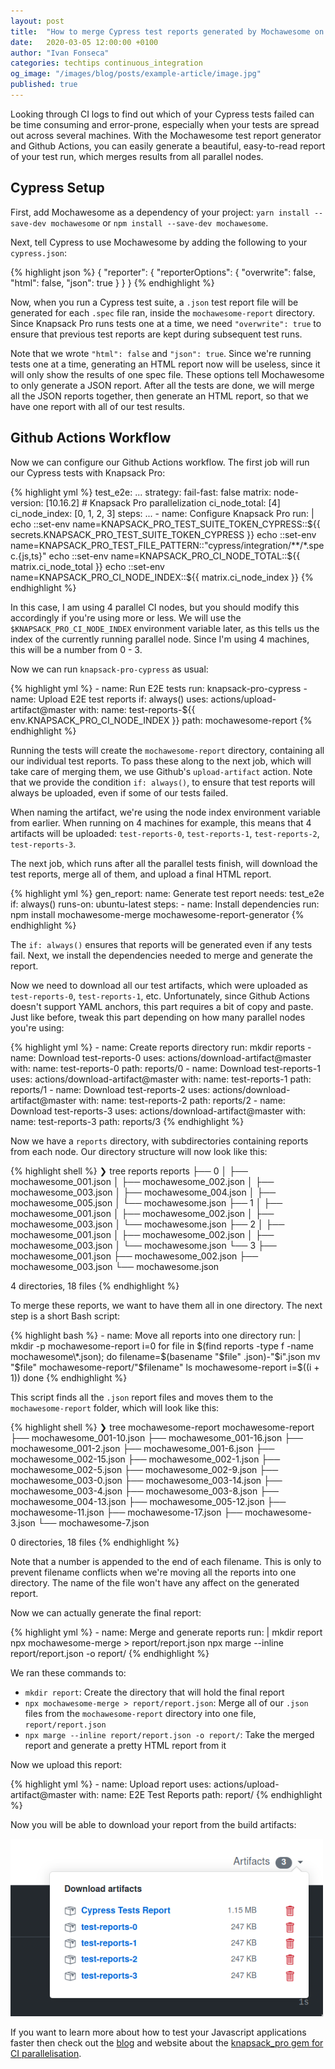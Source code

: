```yaml
---
layout: post
title:  "How to merge Cypress test reports generated by Mochawesome on Github Actions"
date:   2020-03-05 12:00:00 +0100
author: "Ivan Fonseca"
categories: techtips continuous_integration
og_image: "/images/blog/posts/example-article/image.jpg"
published: true
---
```


Looking through CI logs to find out which of your Cypress tests failed can be time consuming and error-prone, especially when your tests are spread out across several machines. With the Mochawesome test report generator and Github Actions, you can easily generate a beautiful, easy-to-read report of your test run, which merges results from all parallel nodes.

## Cypress Setup

First, add Mochawesome as a dependency of your project: `yarn install --save-dev mochawesome` or `npm install --save-dev mochawesome`.

Next, tell Cypress to use Mochawesome by adding the following to your `cypress.json`:

{% highlight json %}
{
  "reporter": {
    "reporterOptions": {
      "overwrite": false,
      "html": false,
      "json": true
    }
  }
}
{% endhighlight %}

Now, when you run a Cypress test suite, a `.json` test report file will be generated for each `.spec` file ran, inside the `mochawesome-report` directory. Since Knapsack Pro runs tests one at a time, we need `"overwrite": true` to ensure that previous test reports are kept during subsequent test runs.

Note that we wrote `"html": false` and `"json": true`. Since we're running tests one at a time, generating an HTML report now will be useless, since it will only show the results of one spec file. These options tell Mochawesome to only generate a JSON report. After all the tests are done, we will merge all the JSON reports together, then generate an HTML report, so that we have one report with all of our test results.

## Github Actions Workflow

Now we can configure our Github Actions workflow. The first job will run our Cypress tests with Knapsack Pro:

{% highlight yml %}
  test_e2e:
    ...
    strategy:
      fail-fast: false
      matrix:
        node-version: [10.16.2]
        # Knapsack Pro parallelization
        ci_node_total: [4]
        ci_node_index: [0, 1, 2, 3]
    steps:
      ...
      - name: Configure Knapsack Pro
        run: |
          echo ::set-env name=KNAPSACK_PRO_TEST_SUITE_TOKEN_CYPRESS::${{ secrets.KNAPSACK_PRO_TEST_SUITE_TOKEN_CYPRESS }}
          echo ::set-env name=KNAPSACK_PRO_TEST_FILE_PATTERN::"cypress/integration/**/*.spec.{js,ts}"
          echo ::set-env name=KNAPSACK_PRO_CI_NODE_TOTAL::${{ matrix.ci_node_total }}
          echo ::set-env name=KNAPSACK_PRO_CI_NODE_INDEX::${{ matrix.ci_node_index }}
{% endhighlight %}

In this case, I am using 4 parallel CI nodes, but you should modify this accordingly if you're using more or less. We will use the `$KNAPSACK_PRO_CI_NODE_INDEX` environment variable later, as this tells us the index of the currently running parallel node. Since I'm using 4 machines, this will be a number from 0 - 3.

Now we can run `knapsack-pro-cypress` as usual:

{% highlight yml %}
      - name: Run E2E tests
        run: knapsack-pro-cypress
      - name: Upload E2E test reports
        if: always()
        uses: actions/upload-artifact@master
        with:
          name: test-reports-${{ env.KNAPSACK_PRO_CI_NODE_INDEX }}
          path: mochawesome-report
{% endhighlight %}

Running the tests will create the `mochawesome-report` directory, containing all our individual test reports. To pass these along to the next job, which will take care of merging them, we use Github's `upload-artifact` action. Note that we provide the condition `if: always()`, to ensure that test reports will always be uploaded, even if some of our tests failed.

When naming the artifact, we're using the node index environment variable from earlier. When running on 4 machines for example, this means that 4 artifacts will be uploaded: `test-reports-0`, `test-reports-1`, `test-reports-2`, `test-reports-3`.

The next job, which runs after all the parallel tests finish, will download the test reports, merge all of them, and upload a final HTML report.

{% highlight yml %}
  gen_report:
    name: Generate test report
    needs: test_e2e
    if: always()
    runs-on: ubuntu-latest
    steps:
      - name: Install dependencies
        run: npm install mochawesome-merge mochawesome-report-generator
{% endhighlight %}

The `if: always()` ensures that reports will be generated even if any tests fail. Next, we install the dependencies needed to merge and generate the report.

Now we need to download all our test artifacts, which were uploaded as `test-reports-0`, `test-reports-1`, etc. Unfortunately, since Github Actions doesn't support YAML anchors, this part requires a bit of copy and paste. Just like before, tweak this part depending on how many parallel nodes you're using:

{% highlight yml %}
      - name: Create reports directory
        run: mkdir reports
      - name: Download test-reports-0
        uses: actions/download-artifact@master
        with:
          name: test-reports-0
          path: reports/0
      - name: Download test-reports-1
        uses: actions/download-artifact@master
        with:
          name: test-reports-1
          path: reports/1
      - name: Download test-reports-2
        uses: actions/download-artifact@master
        with:
          name: test-reports-2
          path: reports/2
      - name: Download test-reports-3
        uses: actions/download-artifact@master
        with:
          name: test-reports-3
          path: reports/3
{% endhighlight %}

Now we have a `reports` directory, with subdirectories containing reports from each node. Our directory structure will now look like this:

{% highlight shell %}
❯ tree reports
reports
├── 0
│   ├── mochawesome_001.json
│   ├── mochawesome_002.json
│   ├── mochawesome_003.json
│   ├── mochawesome_004.json
│   ├── mochawesome_005.json
│   └── mochawesome.json
├── 1
│   ├── mochawesome_001.json
│   ├── mochawesome_002.json
│   ├── mochawesome_003.json
│   └── mochawesome.json
├── 2
│   ├── mochawesome_001.json
│   ├── mochawesome_002.json
│   ├── mochawesome_003.json
│   └── mochawesome.json
└── 3
    ├── mochawesome_001.json
    ├── mochawesome_002.json
    ├── mochawesome_003.json
    └── mochawesome.json

4 directories, 18 files
{% endhighlight %}

To merge these reports, we want to have them all in one directory. The next step is a short Bash script:

{% highlight bash %}
      - name: Move all reports into one directory
        run: |
          mkdir -p mochawesome-report
          i=0
          for file in $(find reports -type f -name mochawesome\*.json); do
            filename=$(basename "$file" .json)-"$i".json
            mv "$file" mochawesome-report/"$filename"
            ls mochawesome-report
            i=$((i + 1))
          done
{% endhighlight %}

This script finds all the `.json` report files and moves them to the `mochawesome-report` folder, which will look like this:

{% highlight shell %}
❯ tree mochawesome-report 
mochawesome-report
├── mochawesome_001-10.json
├── mochawesome_001-16.json
├── mochawesome_001-2.json
├── mochawesome_001-6.json
├── mochawesome_002-15.json
├── mochawesome_002-1.json
├── mochawesome_002-5.json
├── mochawesome_002-9.json
├── mochawesome_003-0.json
├── mochawesome_003-14.json
├── mochawesome_003-4.json
├── mochawesome_003-8.json
├── mochawesome_004-13.json
├── mochawesome_005-12.json
├── mochawesome-11.json
├── mochawesome-17.json
├── mochawesome-3.json
└── mochawesome-7.json

0 directories, 18 files
{% endhighlight %}

Note that a number is appended to the end of each filename. This is only to prevent filename conflicts when we're moving all the reports into one directory. The name of the file won't have any affect on the generated report.

Now we can actually generate the final report:

{% highlight yml %}
      - name: Merge and generate reports
        run: |
          mkdir report
          npx mochawesome-merge > report/report.json
          npx marge --inline report/report.json -o report/
{% endhighlight %}

We ran these commands to:

- `mkdir report`: Create the directory that will hold the final report
- `npx mochawesome-merge > report/report.json`: Merge all of our `.json` files from the `mochawesome-report` directory into one file, `report/report.json`
- `npx marge --inline report/report.json -o report/`: Take the merged report and generate a pretty HTML report from it

Now we upload this report:

{% highlight yml %}
      - name: Upload report
        uses: actions/upload-artifact@master
        with:
          name: E2E Test Reports
          path: report/
{% endhighlight %}

Now you will be able to download your report from the build artifacts:

<img src="/images/blog/posts/how-to-merge-cypress-test-reports-generated-by-mochawesome-on-github-actions/final-reports.png" style="width:500px;" alt="Github build artifacts" />

If you want to learn more about how to test your Javascript applications faster then check out the <a href="/">blog</a> and website about the <a href="https://knapsackpro.com?utm_source=docs_knapsackpro&utm_medium=blog_post&utm_campaign=how-to-merge-cypress-test-reports-generated-by-mochawesome-on-github-actions">knapsack_pro gem for CI parallelisation</a>.
